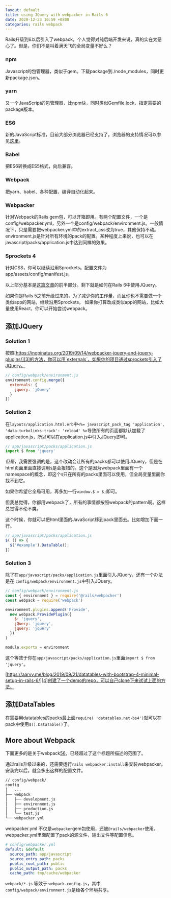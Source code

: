 ```yaml
---
layout: default
title: using JQuery with webpacker in Rails 6
date: 2020-12-23 10:59 +0800
categories: rails webpack
---
```


Rails升级到6以后引入了webpack，个人觉得对纯后端开发来说，真的实在太恶心了。但是，你们不是叫着满天飞的全局变量不好么？

### npm

Javascript的包管理器，类似于gem。下载package到./node_modules，同时更新package.json。

### yarn

又一个JavaScript的包管理器，比npm快，同时类似Gemfile.lock，指定需要的package版本。

### ES6

新的JavaScript标准，目前大部分浏览器已经支持了。浏览器的支持情况可以参见[这里][2]。

### Babel

把ES6转换成ES5格式，向后兼容。

### Webpack

把yarn、babel、各种配置、编译自动化起来。

### Webpacker

针对Webpack的Rails gem包，可以开箱即用。有两个配置文件，一个是config/webpacker.yml，另外一个是config/webpack/environment.js。一般情况下，只是需要把webpacker.yml中的extract_css改为true，其他保持不动。environment.js是针对所有环境的pack的配置。某种程度上来说，也可以在javascript/packs/application.js中达到同样的效果。

### Sprockets 4
针对CSS，你可以继续沿用Sprockets。配置文件为 app/assets/config/manifest.js。

以上部分基本是[这篇文章][1]的前半部分。剩下就是如何在Rails 6中使用JQuery。

如果你是Rails 5之前升级过来的，为了减少你的工作量，而且你也不需要做一个类似app的网站，继续沿用Sprockets。
如果你打算改成类似app的网站，比如大量使用React，你可以开始尝试webpack。

## 添加JQuery

### Solution 1

按照[https://inopinatus.org/2019/09/14/webpacker-jquery-and-jquery-plugins/][3]的方法，你可以用`externals`，如果你的项目通过sprockets引入了JQuery。

```javascript
// config/webpack/environment.js
environment.config.merge({
  externals: {
    jquery: 'jQuery'
  }
})
```

### Solution 2

在`layouts/application.html.erb`中`<%= javascript_pack_tag 'application', 'data-turbolinks-track': 'reload' %>`导致所有的页面都默认加载了application.js，所以可以在application.js中引入JQuery即可。

```javascript
// app/javascript/packs/application.js
import $ from 'jquery'
```

*但是*，我需要强调的是，这个改动会让所有的packs都可以使用JQuery，但是在html页面里面直接调用`$`是会报错的。这个是因为webpack里面有一个namespace的概念，即这个`$`只在所有的packs里面可以使用，但全局变量里面你找不到它。

如果你希望它全局可用，再多加一行`window.$ = $;`即可。

但我总觉得，你都用webpack了，所有的事情都按照webpack的pattern啊。这样总觉得不伦不类。

这个时候，你就可以把html里面的JavaScript移到pack里面去。比如增加下面一行。

```javascript
// app/javascript/packs/application.js
$( () => {
  $('#example').DataTable();
})

```

### Solution 3

除了在`app/javascript/packs/application.js`里面引入JQuery，还有一个办法是在 `config/webpack/environment.js`中引入JQuery。

```javascript
// config/webpack/environment.js
const { environment } = require('@rails/webpacker')
const webpack = require('webpack')

environment.plugins.append('Provide',
  new webpack.ProvidePlugin({
    $: 'jquery',
    jQuery: 'jquery',
    jquery: 'jquery'
  })
)

module.exports = environment
```

这个等效于你在`app/javascript/packs/application.js`里面`import $ from 'jquery'`。

[https://aarvy.me/blog/2019/09/21/datatables-with-bootstrap-4-minimal-setup-in-rails-6/][4]创建了一个demo的repo，可以自己clone下来试试上面的方法。

## 添加DataTables

在需要用datatables的packs最上面`require( 'datatables.net-bs4')`就可以在pack中使用`$().DataTable()`了。

## More about Webpack

下面更多的是关于webpack[5][5][6][6]，已经超过了这个标题所描述的范围了。

通过rails升级过来的，还需要运行`rails webpacker:install`来安装webpacker。安装完以后，就会多出这样的配置文件。

```bash
// config/webpack/
config
│   ...
├── webpack
│   ├── development.js
│   ├── environment.js
│   ├── production.js
│   └── test.js
└── webpacker.yml
```

webpacker.yml 不仅是`webpacker`gem包使用，还被`@rails/webpacker`使用。webpacker.yml里面配置了pack的源文件，输出文件等配置信息。

```yml
# config/webpacker.yml
default: &default
  source_path: app/javascript
  source_entry_path: packs
  public_root_path: public
  public_output_path: packs
  cache_path: tmp/cache/webpacker
```

`webpack/*.js` 等效于 `webpack.config.js`，其中`config/webpack/environment.js`是给各个环境共享。


[1]: https://blog.capsens.eu/how-to-write-javascript-in-rails-6-webpacker-yarn-and-sprockets-cdf990387463
[2]: https://kangax.github.io/compat-table/es6/
[3]: https://inopinatus.org/2019/09/14/webpacker-jquery-and-jquery-plugins/
[4]: https://aarvy.me/blog/2019/09/21/datatables-with-bootstrap-4-minimal-setup-in-rails-6/
[5]: https://rossta.net/blog/how-to-use-webpacker-yml.html
[6]: https://rossta.net/blog/how-to-customize-webpack-for-rails-apps.html
